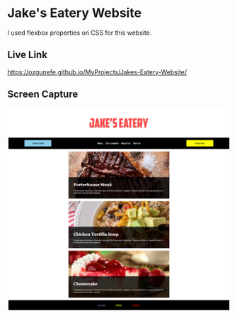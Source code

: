 # Jake's Eatery Website

I used flexbox properties on CSS for this website.

## Live Link

https://ozgunefe.github.io/MyProjects/Jakes-Eatery-Website/

## Screen Capture

![Screenshot](./Screenshot/Screenshot.png)

